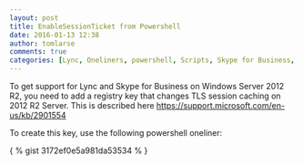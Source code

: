 ```yaml
---
layout: post
title: EnableSessionTicket from Powershell
date: 2016-01-13 12:38
author: tomlarse
comments: true
categories: [Lync, Oneliners, powershell, Scripts, Skype for Business, Unified Communications]
---
```

To get support for Lync and Skype for Business on Windows Server 2012 R2, you need to add a registry key that changes TLS session caching on 2012 R2 Server. This is described here https://support.microsoft.com/en-us/kb/2901554

To create this key, use the following powershell oneliner:

{ % gist 3172ef0e5a981da53534 % }
